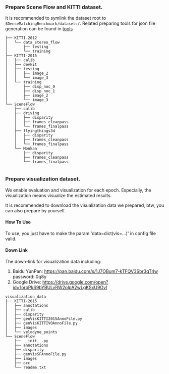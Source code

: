 ### Prepare Scene Flow and KITTI dataset.

It is recommended to symlink the dataset root to `$DenseMatchingBenchmark/datasets/`. Related preparing tools for json file generation can be found in [tools](tools/datasets)

```
├── KITTI-2012
│   └── data_stereo_flow
│       ├── testing
│       └── training
├── KITTI-2015
│   ├── calib
│   ├── devkit
│   ├── testing
│   │   ├── image_2
│   │   └── image_3
│   └── training
│       ├── disp_noc_0
│       ├── disp_noc_1
│       ├── image_2
│       └── image_3
└── SceneFlow
    ├── calib
    ├── driving
    │   ├── disparity
    │   ├── frames_cleanpass
    │   └── frames_finalpass
    ├── flyingthings3d
    │   ├── disparity
    │   ├── frames_cleanpass
    │   └── frames_finalpass
    └── Monkaa
        ├── disparity
        ├── frames_cleanpass
        └── frames_finalpass


```

### Prepare visualization dataset.

We enable evaluation and visualization for each epoch. Especially, the visualization means visualize the estimated results.

It is recommended to download the visualization data we prepared, btw, you can also prepare by yourself.

#### How To Use

To use, you just have to make the param 'data=dict(vis=...)' in config file valid.

#### Down Link
The down-link for visualization data including:
1. Baidu YunPan: https://pan.baidu.com/s/1J7OBum7-kTFQV3Sbr3qT4w password: 0q8y
2. Google Drive: https://drive.google.com/open?id=1oroPkS9bYBULvRW2olpA2wLgKSxU9Ovl


```
visualization_data
├── KITTI-2015
│   ├── annotations
│   ├── calib
│   ├── disparity
│   ├── genVisKITTI2015AnnoFile.py
│   ├── genVisKITTIVOAnnoFile.py
│   ├── images
│   └── velodyne_points
└── SceneFlow
    ├── __init__.py
    ├── annotations
    ├── disparity
    ├── genVisSFAnnoFile.py
    ├── images
    ├── occ
    └── readme.txt
```
